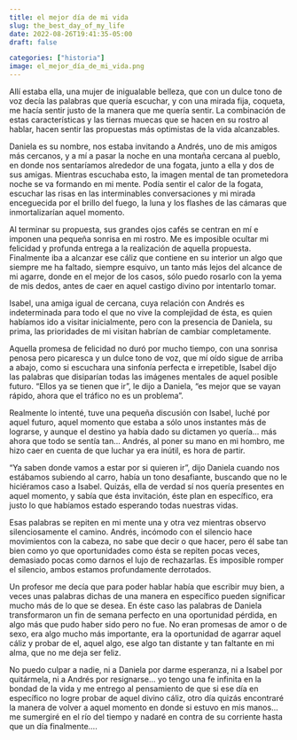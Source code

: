 ```yaml
---
title: el mejor día de mi vida
slug: the_best_day_of_my_life
date: 2022-08-26T19:41:35-05:00
draft: false

categories: ["historia"]
image: el_mejor_día_de_mi_vida.png
---
```


Allí estaba ella, una mujer de inigualable belleza, que con un dulce tono de
voz decía las palabras que quería escuchar, y con una mirada fija, coqueta, me
hacía sentir justo de la manera que me quería sentir. La combinación de estas
características y las tiernas muecas que se hacen en su rostro al hablar, hacen
sentir las propuestas más optimistas de la vida alcanzables.

Daniela es su nombre, nos estaba invitando a Andrés, uno de mis amigos más
cercanos, y a mí a pasar la noche en una montaña cercana al pueblo, en donde
nos sentaríamos alrededor de una fogata, junto a ella y dos de sus amigas.
Mientras escuchaba esto, la imagen mental de tan prometedora noche se va
formando en mi mente. Podía sentir el calor de la fogata, escuchar las risas en
las interminables conversaciones y mi mirada enceguecida por el brillo del
fuego, la luna y los flashes de las cámaras que inmortalizarían aquel momento.

Al terminar su propuesta, sus grandes ojos cafés se centran en mí e imponen una
pequeña sonrisa en mi rostro. Me es imposible ocultar mi felicidad y profunda
entrega a la realización de aquella propuesta. Finalmente iba a alcanzar ese
cáliz que contiene en su interior un algo que siempre me ha faltado, siempre
esquivo, un tanto más lejos del alcance de mi agarre, donde en el mejor de los
casos, sólo puedo rosarlo con la yema de mis dedos, antes de caer en aquel
castigo divino por intentarlo tomar.

Isabel, una amiga igual de cercana, cuya relación con Andrés es indeterminada
para todo el que no vive la complejidad de ésta, es quien habíamos ido a
visitar inicialmente, pero con la presencia de Daniela, su prima, las
prioridades de mi visitan habrían de cambiar completamente.

Aquella promesa de felicidad no duró por mucho tiempo, con una sonrisa penosa
pero picaresca y un dulce tono de voz, que mí oído sigue de arriba a abajo,
como si escuchara una sinfonía perfecta e irrepetible, Isabel dijo las palabras
que disiparían todas las imágenes mentales de aquel posible futuro. “Ellos ya
se tienen que ir”, le dijo a Daniela, “es mejor que se vayan rápido, ahora que
el tráfico no es un problema”.

Realmente lo intenté, tuve una pequeña discusión con Isabel, luché por aquel
futuro, aquel momento que estaba a sólo unos instantes más de lograrse, y
aunque el destino ya había dado su dictamen yo quería... más ahora que todo se
sentía tan… Andrés, al poner su mano en mi hombro, me hizo caer en cuenta de
que luchar ya era inútil, es hora de partir.

“Ya saben donde vamos a estar por si quieren ir”, dijo Daniela cuando nos
estábamos subiendo al carro, había un tono desafiante, buscando que no le
hiciéramos caso a Isabel. Quizás, ella de verdad sí nos quería presentes en
aquel momento, y sabía que ésta invitación, éste plan en específico, era justo
lo que habíamos estado esperando todas nuestras vidas.

Esas palabras se repiten en mi mente una y otra vez mientras observo
silenciosamente el camino. Andrés, incómodo con el silencio hace movimientos
con la cabeza, no sabe que decir o que hacer, pero él sabe tan bien como yo que
oportunidades como ésta se repiten pocas veces, demasiado pocas como darnos el
lujo de rechazarlas. Es imposible romper el silencio, ambos estamos
profundamente derrotados.

Un profesor me decía que para poder hablar había que escribir muy bien, a veces
unas palabras dichas de una manera en específico pueden significar mucho más de
lo que se desea. En éste caso las palabras de Daniela transformaron un fin de
semana perfecto en una oportunidad pérdida, en algo más que pudo haber sido
pero no fue. No eran promesas de amor o de sexo, era algo mucho más importante,
era la oportunidad de agarrar aquel cáliz y probar de el, aquel algo, ese algo
tan distante y tan faltante en mi alma, que no me deja ser feliz.

No puedo culpar a nadie, ni a Daniela por darme esperanza, ni a Isabel por
quitármela, ni a Andrés por resignarse… yo tengo una fe infinita en la bondad
de la vida y me entrego al pensamiento de que si ese día en específico no logre
probar de aquel divino cáliz, otro día quizás encontraré la manera de volver a
aquel momento en donde si estuvo en mis manos... me sumergiré en el río del
tiempo y nadaré en contra de su corriente hasta que un día finalmente….
